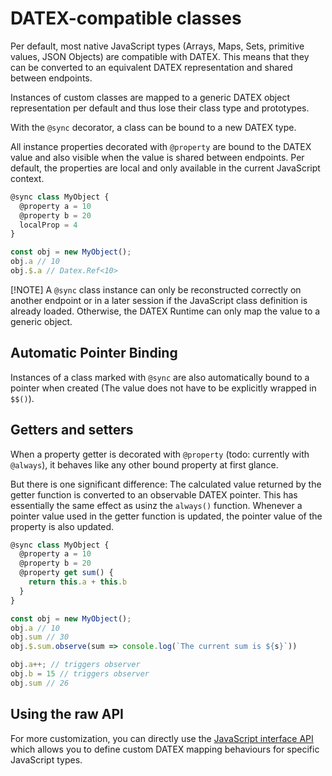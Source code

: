 # DATEX-compatible classes

Per default, most native JavaScript types (Arrays, Maps, Sets, primitive values, JSON Objects) are compatible with DATEX. This means that they can be converted to an equivalent DATEX representation and shared between endpoints.

Instances of custom classes are mapped to a generic DATEX object representation per default and thus lose their class type and prototypes.

With the `@sync` decorator, a class can be bound to a new DATEX type.

All instance properties decorated with `@property` are bound to the DATEX value and also visible when the value is shared between endpoints. 
Per default, the properties are local and only available in the current JavaScript context.

```ts
@sync class MyObject {
  @property a = 10
  @property b = 20
  localProp = 4
}

const obj = new MyObject();
obj.a // 10
obj.$.a // Datex.Ref<10>
```

[!NOTE]
A `@sync` class instance can only be reconstructed correctly on another endpoint or in a later session if the JavaScript class definition is already loaded. Otherwise, the DATEX Runtime can only map the value to a generic object.

## Automatic Pointer Binding

Instances of a class marked with `@sync` are also automatically bound to a pointer when created (The value does not have to be explicitly wrapped in `$$()`).

## Getters and setters

When a property getter is decorated with `@property` (todo: currently with `@always`), it behaves like any other bound property at first glance.

But there is one significant difference: The calculated value returned by the getter function is converted to an observable DATEX pointer.
This has essentially the same effect as usinz the `always()` function. Whenever a pointer value used in the getter function is updated, the pointer value of the property is also updated.

```ts
@sync class MyObject {
  @property a = 10
  @property b = 20
  @property get sum() {
    return this.a + this.b
  }
}

const obj = new MyObject();
obj.a // 10
obj.sum // 30
obj.$.sum.observe(sum => console.log(`The current sum is ${s}`))

obj.a++; // triggers observer
obj.b = 15 // triggers observer
obj.sum // 26
```

## Using the raw API
For more customization, you can directly use the [JavaScript interface API]() which allows you to define custom DATEX mapping behaviours for specific JavaScript types.
